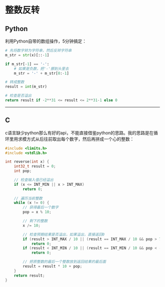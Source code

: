 # 整数反转
## Python
利用Python自带的数组操作，5分钟搞定：
```python
# 先将数字转为字符串，然后反转字符串
m_str = str(x)[::-1]

if m_str[-1] == '-':
    # 如果是负数，把'-'挪到头里去
    m_str = '-' + m_str[0:-1]

# 转成整数
result = int(m_str)

# 检查是否溢出
return result if -2**31 <= result <= 2**31-1 else 0
```
---

## C
c语言缺少python那么有好的api，不能直接借鉴python的思路。我的思路是在循环里用求模方式从后往前取出每个数字，然后再拼成一个心的整数：
```c
#include <limits.h>
#include <stdlib.h>

int reverse(int x) {
    int32_t result = 0;
    int pop;

    // 检查输入值已经溢出
    if (x <= INT_MIN || x > INT_MAX)
        return 0;
    
    // 遍历当前整数
    while (x != 0) {
        // 获得最后一个数字
        pop = x % 10;

        // 剩下的整数
        x /= 10;

        // 检查预期结果是否溢出，如果溢出，直接返回0
        if (result > INT_MAX / 10 || (result == INT_MAX / 10 && pop > 7))
            return 0;
        if (result < INT_MIN / 10 || (result == INT_MIN / 10 && pop < -8))
            return 0;

        // 把原整数的最后一个整数放到返回结果的最后面
        result = result * 10 + pop;
    }
    return result;
}
```